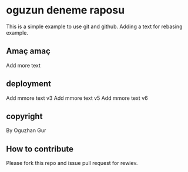# oguzun deneme raposu

This is a simple example to use git and github. Adding a text for rebasing example.

## Amaç amaç

Add more text

## deployment
Add mmore text v3
Add mmore text v5
Add mmore text v6

## copyright
By Oguzhan Gur

## How to contribute
Please fork this repo and issue pull request for rewiev.
